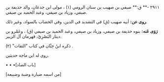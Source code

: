 ٢٩١١ -** ق:** صيفي بن صهيب بن سنان الرومي (١) ، مولى ابن جدعان، والد حذيفة بن صيفي، وزياد بن صيفي، وعبد الحميد بن صيفي.

**روى عن:** أبيه صهيب (ق) في التشديد في الدين، وفي الخضاب بالسواد، وغير ذلك.

**رَوَى عَنه:** بنوه حذيفة بن صيفي، وزياد بن صيفي، وعبد الحميد بن صيفي (ق) ، وعَمْرو بن دينار البَصْرِيّ، قهرمان آل الزبير.

ذكره ابنُ حِبَّان في كتاب "الثقات" (٢) .

روى له ابن ماجة حديثين.

• • •[باب الضاد]

[من اسمه ضبارة وضبة وضبيعة]